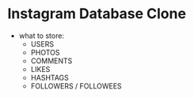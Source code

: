 # Instagram Database Clone
* what to store:
    - USERS
    - PHOTOS
    - COMMENTS
    - LIKES
    - HASHTAGS
    - FOLLOWERS / FOLLOWEES